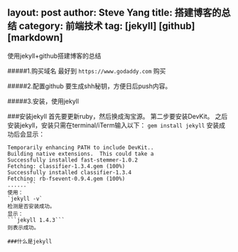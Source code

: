 layout: post
author: Steve Yang
title: 搭建博客的总结
category: 前端技术
tag: [jekyll] [github] [markdown] 
---

使用jekyll+github搭建博客的总结

#####1.购买域名
最好到
`https://www.godaddy.com`
购买

#####2.配置github
要生成shh秘钥，方便日后push内容。

#####3.安装，使用jekyll

###安装jekyll
首先要更新ruby，然后换成淘宝源。
第二步要安装DevKit。
之后安装jekyll，安装只需在terminal/iTerm输入以下：
`gem install jekyll`
安装成功后会显示：
```gem install jekyll
Temporarily enhancing PATH to include DevKit..
Building native extensions.  This could take a
Successfully installed fast-stemmer-1.0.2
Fetching: classifier-1.3.4.gem (100%)
Successfully installed classifier-1.3.4
Fetching: rb-fsevent-0.9.4.gem (100%)
......```
使用：
`jekyll -v`
检测是否安装成功。
显示：
```jekyll 1.4.3```
则表示成功。

###什么是jekyll